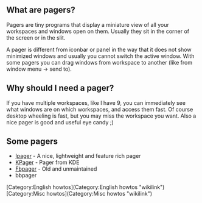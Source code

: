 What are pagers?
----------------

Pagers are tiny programs that display a miniature view of all your
workspaces and windows open on them. Usually they sit in the corner of
the screen or in the slit.

A pager is different from iconbar or panel in the way that it does not
show minimized windows and usually you cannot switch the active window.
With some pagers you can drag windows from workspace to another (like
from window menu -\> send to).

Why should I need a pager?
--------------------------

If you have multiple workspaces, like I have 9, you can immediately see
what windows are on which workspaces, and access them fast. Of course
desktop wheeling is fast, but you may miss the workspace you want. Also
a nice pager is good and useful eye candy ;)

Some pagers
-----------

-   [Ipager](http://www.useperl.ru/ipager/index.en.html) - A nice,
    lightweight and feature rich pager
-   [KPager](http://developer.kde.org/~larrosa/kpager.html) - Pager from
    KDE
-   [Fbpager](http://fluxbox.sourceforge.net/fbpager/) - Old and
    unmaintained
-   bbpager

[Category:English howtos](Category:English howtos "wikilink")
[Category:Misc howtos](Category:Misc howtos "wikilink")
